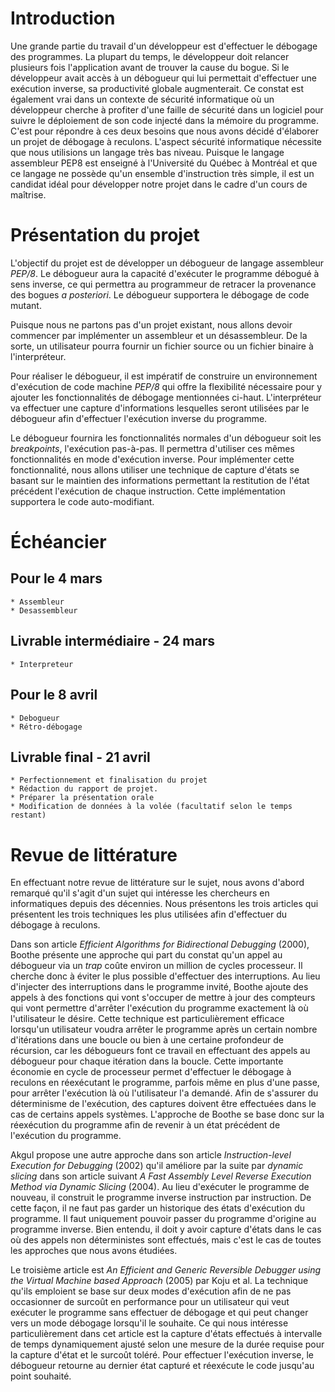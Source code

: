 # Introduction

Une grande partie du travail d'un développeur est d'effectuer le débogage des 
programmes. La plupart du temps, le développeur doit relancer plusieurs fois
l'application avant de trouver la cause du bogue. Si le développeur avait accès
à un débogueur qui lui permettait d'effectuer une exécution inverse, sa
productivité globale augmenterait. Ce constat est également vrai dans un
contexte de sécurité informatique où un développeur cherche à profiter d'une 
faille de sécurité dans un logiciel pour suivre le déploiement de son code 
injecté dans la mémoire du programme. C'est pour répondre à ces deux besoins
que nous avons décidé d'élaborer un projet de débogage à reculons. L'aspect
sécurité informatique nécessite que nous utilisions un langage très bas niveau.
Puisque le langage assembleur PEP8 est enseigné à l'Université du Québec à
Montréal et que ce langage ne possède qu'un ensemble d'instruction très
simple, il est un candidat idéal pour développer notre projet dans le cadre
d'un cours de maîtrise.

# Présentation du projet

L'objectif du projet est de développer un débogueur de langage assembleur *PEP/8*.
Le débogueur aura la capacité d'exécuter le programme débogué à sens inverse, ce qui
permettra au programmeur de retracer la provenance des bogues *a posteriori*. Le débogueur
supportera le débogage de code mutant.

Puisque nous ne partons pas d'un projet existant, nous allons devoir
commencer par implémenter un assembleur et un désassembleur. De la sorte, 
un utilisateur pourra fournir un fichier source ou un fichier binaire à l'interpréteur.


Pour réaliser le débogueur, il est impératif de construire un environnement d'exécution de
code machine *PEP/8* qui offre la flexibilité nécessaire pour y ajouter les fonctionnalités de
débogage mentionnées ci-haut. L'interpréteur va effectuer une capture d'informations lesquelles seront
utilisées par le débogueur afin d'effectuer l'exécution inverse du programme.


Le débogueur fournira les fonctionnalités normales d'un débogueur soit les *breakpoints*, l'exécution
pas-à-pas. Il permettra d'utiliser ces mêmes fonctionnalités en mode d'exécution inverse.  Pour implémenter
cette fonctionnalité, nous allons utiliser une technique de capture d'états se basant sur le maintien
des informations permettant la restitution de l'état précédent l'exécution de chaque instruction. 
Cette implémentation supportera le code auto-modifiant.

# Échéancier

## Pour le 4 mars

    * Assembleur
    * Desassembleur

## Livrable intermédiaire - 24 mars

    * Interpreteur

## Pour le 8 avril

    * Debogueur
    * Rétro-débogage

## Livrable final - 21 avril

    * Perfectionnement et finalisation du projet
    * Rédaction du rapport de projet.
    * Préparer la présentation orale
    * Modification de données à la volée (facultatif selon le temps restant)


# Revue de littérature

En effectuant notre revue de littérature sur le sujet, nous avons d'abord
remarqué qu'il s'agit d'un sujet qui intéresse les chercheurs en informatiques
depuis des décennies. Nous présentons les trois articles qui présentent les
trois techniques les plus utilisées afin d'effectuer du débogage à reculons.


Dans son article *Efficient Algorithms for Bidirectional Debugging* (2000), Boothe
présente une approche qui part du constat qu'un appel au débogueur via un *trap*
coûte environ un million de cycles processeur. Il cherche donc à éviter le plus
possible d'effectuer des interruptions. Au lieu d'injecter des interruptions
dans le programme invité, Boothe ajoute des appels à des fonctions qui vont
s'occuper de mettre à jour des compteurs qui vont permettre d'arrêter
l'exécution du programme exactement là où l'utilisateur le désire. Cette
technique est particulièrement efficace lorsqu'un utilisateur voudra arrêter le
programme après un certain nombre d'itérations dans une boucle ou bien à une
certaine profondeur de récursion, car les débogueurs font ce travail en
effectuant des appels au débogueur pour chaque itération dans la boucle. Cette
importante économie en cycle de processeur permet d'effectuer le débogage à
reculons en réexécutant le programme, parfois même en plus d'une passe, pour
arrêter l'exécution là où l'utilisateur l'a demandé. Afin de s'assurer du
déterminisme de l'exécution, des captures doivent être effectuées dans le cas de
certains appels systèmes. L'approche de Boothe se base donc sur la réexécution
du programme afin de revenir à un état précédent de l'exécution du programme.


Akgul propose une autre approche dans son article *Instruction-level Execution
for Debugging* (2002) qu'il améliore par la suite par *dynamic slicing* dans son
article suivant *A Fast Assembly Level Reverse Execution Method via Dynamic
Slicing* (2004). Au lieu d'exécuter le programme de nouveau, il construit le
programme inverse instruction par instruction. De cette façon, il ne faut pas
garder un historique des états d'exécution du programme. Il faut uniquement
pouvoir passer du programme d'origine au programme inverse. Bien entendu, il
doit y avoir capture d'états dans le cas où des appels non déterministes sont
effectués, mais c'est le cas de toutes les approches que nous avons étudiées.


Le troisième article est *An Efficient and Generic Reversible Debugger using the 
Virtual Machine based Approach* (2005) par Koju et al. La technique qu'ils emploient 
se base sur deux modes d'exécution afin de ne pas occasionner de surcoût en
performance pour un utilisateur qui veut exécuter le programme sans effectuer de
débogage et qui peut changer vers un mode débogage lorsqu'il le souhaite.
Ce qui nous intéresse particulièrement dans cet article est la capture d'états
effectués à intervalle de temps dynamiquement ajusté selon une mesure de la durée 
requise pour la capture d'état et le surcoût toléré. Pour effectuer l'exécution inverse, 
le débogueur retourne au dernier état capturé et réexécute le code jusqu'au point souhaité.


